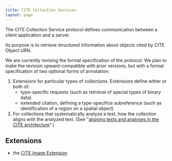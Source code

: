 ```yaml
---
title: CITE Collection Services
layout: page
---
```



The CITE Collection Service protocol defines communication between a client application and a server.

Its purpose is to retrieve structured information about objects cited by CITE Object URN. 

We are currently revising the formal specification of the protocol.  We plan to make the revision upward-compatible with prior versions, but with a formal specification of two optional forms of annotation:

1. Extensions for particular types of collections.  Extensions define either or both of:
    -  type-specific requests (such as retrieval of special types of binary data)
    -  extended citation, defining a type-specifice subreference (such as identification of a region on a spatial object)
2. For collections that systematically analyze a text, how the collection aligns with the analyzed text. (See "[aligning texts and analyses in the CITE architecture](../orca)".)

## Extensions ##

- the [CITE Image Extension](extensions/image)